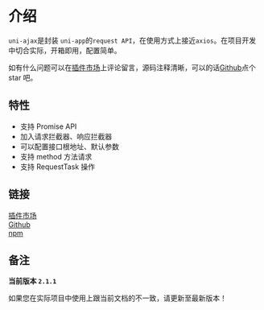 # 介绍

`uni-ajax`是封装 `uni-app`的`request API`，在使用方式上接近`axios`。在项目开发中切合实际，开箱即用，配置简单。

如有什么问题可以在[插件市场](https://ext.dcloud.net.cn/plugin?id=2351)上评论留言，源码注释清晰，可以的话[Github](https://github.com/ponjs/uni-ajax)点个 star 吧。

## 特性

- 支持 Promise API
- 加入请求拦截器、响应拦截器
- 可以配置接口根地址、默认参数
- 支持 method 方法请求
- 支持 RequestTask 操作

## 链接

[插件市场](https://ext.dcloud.net.cn/plugin?id=2351)<br />
[Github](https://github.com/ponjs/uni-ajax)<br />
[npm](https://www.npmjs.com/package/uni-ajax)

## 备注

**当前版本 `2.1.1`**

如果您在实际项目中使用上跟当前文档的不一致，请更新至最新版本！
